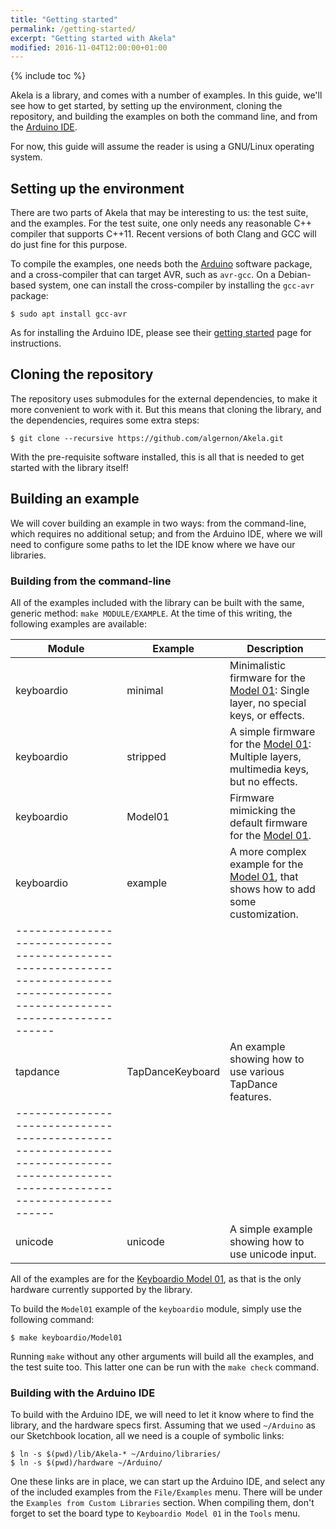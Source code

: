 ```yaml
---
title: "Getting started"
permalink: /getting-started/
excerpt: "Getting started with Akela"
modified: 2016-11-04T12:00:00+01:00
---
```


{% include toc %}

Akela is a library, and comes with a number of examples. In this guide, we'll
see how to get started, by setting up the environment, cloning the repository,
and building the examples on both the command line, and from
the [Arduino IDE][arduino:ide].

[arduino:ide]: https://www.arduino.cc/en/Main/Software

For now, this guide will assume the reader is using a GNU/Linux operating
system.

## Setting up the environment

There are two parts of Akela that may be interesting to us: the test suite, and
the examples. For the test suite, one only needs any reasonable C++ compiler
that supports C++11. Recent versions of both Clang and GCC will do just fine for
this purpose.

To compile the examples, one needs both the [Arduino][arduino:ide] software
package, and a cross-compiler that can target AVR, such as `avr-gcc`. On a
Debian-based system, one can install the cross-compiler by installing the
`gcc-avr` package:

```
$ sudo apt install gcc-avr
```

As for installing the Arduino IDE, please see
their [getting started][arduino:getting-started] page for instructions.

[arduino:getting-started]: https://www.arduino.cc/en/Guide/HomePage

## Cloning the repository

The repository uses submodules for the external dependencies, to make it more
convenient to work with it. But this means that cloning the library, and the
dependencies, requires some extra steps:

```
$ git clone --recursive https://github.com/algernon/Akela.git
```

With the pre-requisite software installed, this is all that is needed to get
started with the library itself!

## Building an example

We will cover building an example in two ways: from the command-line, which
requires no additional setup; and from the Arduino IDE, where we will need to
configure some paths to let the IDE know where we have our libraries.

### Building from the command-line

All of the examples included with the library can be built with the same,
generic method: `make MODULE/EXAMPLE`. At the time of this writing, the
following examples are available:

| Module     | Example          | Description                                                                                  |
|------------|------------------|----------------------------------------------------------------------------------------------|
| keyboardio | minimal          | Minimalistic firmware for the [Model 01][m01]: Single layer, no special keys, or effects.    |
| keyboardio | stripped         | A simple firmware for the [Model 01][m01]: Multiple layers, multimedia keys, but no effects. |
| keyboardio | Model01          | Firmware mimicking the default firmware for the [Model 01][m01].                             |
| keyboardio | example          | A more complex example for the [Model 01][m01], that shows how to add some customization.    |
|------------------------------------------------------------------------------------------------------------------------------|
| tapdance   | TapDanceKeyboard | An example showing how to use various TapDance features.                                     |
|------------------------------------------------------------------------------------------------------------------------------|
| unicode    | unicode          | A simple example showing how to use unicode input.                                           |

[m01]: https://keyboard.io/

All of the examples are for the [Keyboardio Model 01][m01], as that is the only
hardware currently supported by the library.

To build the `Model01` example of the `keyboardio` module, simply use the
following command:

```
$ make keyboardio/Model01
```

Running `make` without any other arguments will build all the examples, and the
test suite too. This latter one can be run with the `make check` command.

### Building with the Arduino IDE

To build with the Arduino IDE, we will need to let it know where to find the
library, and the hardware specs first. Assuming that we used `~/Arduino` as our
Sketchbook location, all we need is a couple of symbolic links:

```
$ ln -s $(pwd)/lib/Akela-* ~/Arduino/libraries/
$ ln -s $(pwd)/hardware ~/Arduino/
```

One these links are in place, we can start up the Arduino IDE, and select any of
the included examples from the `File/Examples` menu. There will be under the
`Examples from Custom Libraries` section. When compiling them, don't forget to
set the board type to `Keyboardio Model 01` in the `Tools` menu.
